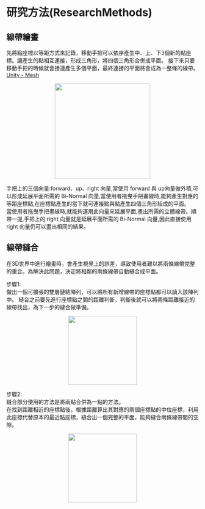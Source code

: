 # 研究方法(ResearchMethods)
## 線帶繪畫
先將點座標以等距方式來記錄，移動手把可以依序產生中、上、下3個新的點座標。讓產生的點相互連接，形成三角形，將四個三角形合併成平面。
接下來只要移動手把的時候就會接連產生多個平面，最終連接的平面將會成為一整條的線帶。  
[Unity - Mesh](https://docs.unity3d.com/ScriptReference/Mesh.html)  
<P Align=center><img src="https://github.com/jsyeh/draw_line/blob/main/Image/quad.png" height="250"> 
  
  手把上的三個向量:forward、up、right 向量,當使用 forward 與 up向量做外積,可以形成延展平面所需的 Bi-Normal 向量,當使用者拖曳手把畫線時,能夠產生對應的等距座標點,在座標點產生的當下就可連接點與點產生四個三角形組成的平面。  
  當使用者拖曳手把畫線時,就能夠運用此向量來延展平面,畫出所需的立體線帶。順帶一提,手把上的 right 向量就是延展平面所需的 Bi-Normal 向量,因此直接使用 right 向量仍可以畫出相同的結果。
  
## 線帶縫合
在3D世界中進行繪畫時，會產生視覺上的誤差，導致使用者難以將兩條線帶完整的重合。為解決此問題，決定將相鄰的兩條線帶自動縫合成平面。

步驟1:  
做出一個可擴張的雙層鏈結陣列，可以將所有新增線帶的座標點都可以讀入該陣列中。
縫合之前要先進行座標點之間的距離判斷，判斷後就可以將兩條距離接近的線帶找出，為下一步的縫合做準備。
<P Align=center><img src="https://github.com/jsyeh/draw_line/blob/main/Image/%E7%B7%9A%E5%B8%B6%E9%99%A3%E5%88%97.png" height="180">   
   
步驟2:  
縫合部分使用的方法是將兩點合併為一點的方法。  
在找到距離相近的座標點後，根據距離算出其對應的兩個座標點的中位座標，利用此座標代替原本的最近點座標，縫合出一個完整的平面，能夠縫合兩條線帶間的空隙。   
<P Align=center><img src="https://github.com/jsyeh/draw_line/blob/main/Image/%E7%B8%AB%E5%90%883.png" height="180"> 

